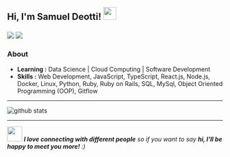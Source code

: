 <h2> Hi, I'm Samuel Deotti! <img src="https://media.giphy.com/media/WUlplcMpOCEmTGBtBW/giphy.gif" width="30"></h2>

### 

<p>
    <a href="https://www.linkedin.com/in/samuel-deotti/" target="_blank"><img src="https://img.shields.io/badge/-LinkedIn-%230077B5?style=for-the-badge&logo=linkedin&logoColor=white" target="_blank"></a>
    <a href = "mailto:samuel_deotti@hotmail.com"><img src="https://img.shields.io/badge/-Gmail-%23333?style=for-the-badge&logo=gmail&logoColor=white" target="_blank"></a>

### About

-  **Learning :** Data Science | Cloud Computing | Software Development 
-  **Skills :** Web Development, JavaScript, TypeScript, React.js, Node.js, Docker, Linux, Python, Ruby, Ruby on Rails, SQL, MySql, Object Oriented Programming (OOP), Gitflow

---------------------------------------------------------------------------------------------------------------------------------------------------------------------------------

![github stats](https://github-readme-stats.vercel.app/api?username=samueldeotti&show_icons=true)

---------------------------------------------------------------------------------------------------------------------------------------------------------------------------------

<img src="https://media.giphy.com/media/LnQjpWaON8nhr21vNW/giphy.gif" width="35"> <em><b>I love connecting with different people</b> so if you want to say <b>hi, I'll be happy to meet you more!</b> :)</em>

 

